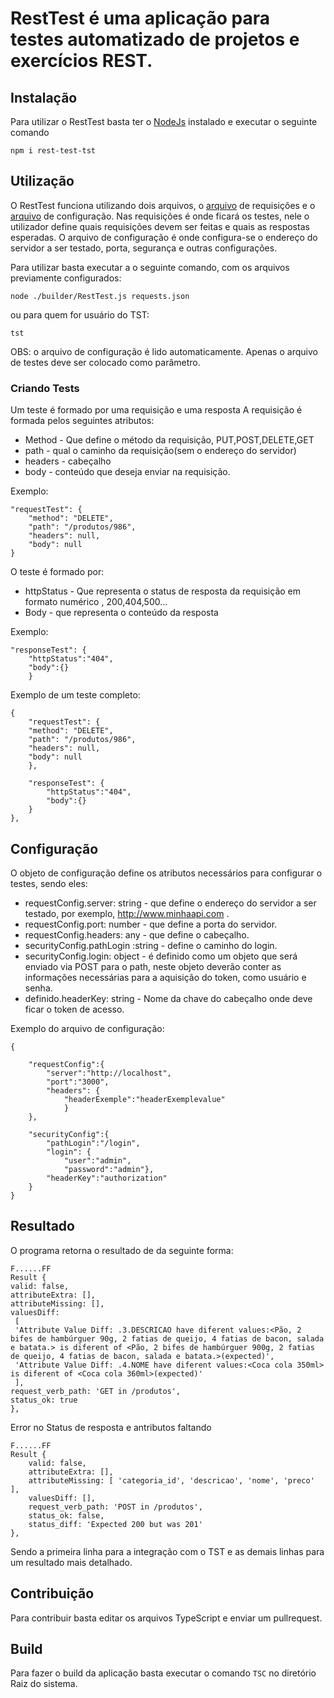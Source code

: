 

# RestTest é uma aplicação para testes automatizado de projetos e exercícios REST.



## Instalação
Para utilizar o RestTest basta ter o [NodeJs](https://nodejs.org/en/) instalado e executar o seguinte comando 

    npm i rest-test-tst

## Utilização
O RestTest funciona utilizando dois arquivos, o [arquivo](https://github.com/RaimundoHeitorMiranda/RESTest/blob/master/requests.json) de requisições e o [arquivo](https://github.com/RaimundoHeitorMiranda/RESTest/blob/master/config.json) de configuração. Nas requisições é onde ficará os testes, nele o utilizador define quais requisições devem ser feitas e quais as respostas esperadas. O arquivo de configuração é onde configura-se o endereço do servidor a ser testado, porta, segurança e outras configurações.

Para utilizar basta executar a o seguinte comando, com os arquivos previamente configurados: 

    node ./builder/RestTest.js requests.json
   ou para quem for usuário do TST:

    tst
   OBS: o arquivo de configuração é lido automaticamente. Apenas o arquivo de testes deve ser colocado como parâmetro.

### Criando Tests
Um teste é formado por uma requisição e uma resposta
A requisição é formada pelos seguintes atributos:

 - Method - Que define o método da requisição, PUT,POST,DELETE,GET
 - path - qual o caminho da requisição(sem o endereço do servidor)
 - headers - cabeçalho
 - body - conteúdo que deseja enviar na requisição.

Exemplo: 

    "requestTest": {
	    "method": "DELETE",
	    "path": "/produtos/986",
	    "headers": null,
	    "body": null    
    }

O teste é formado por:
 - httpStatus - Que representa o status de resposta da requisição  em formato numérico , 200,404,500...
- Body - que representa o conteúdo da resposta
 
 Exemplo:

    "responseTest": {
        "httpStatus":"404",
        "body":{}
        }

Exemplo de um teste completo:

    {
	    "requestTest": {
	    "method": "DELETE",
	    "path": "/produtos/986",
	    "headers": null,
	    "body": null
	    },
    
	    "responseTest": {
		    "httpStatus":"404",
		    "body":{}
	    }
    },

## Configuração
O objeto de configuração define os atributos necessários para configurar o testes, sendo eles:
- requestConfig.server: string - que define o endereço do servidor a ser testado, por exemplo, http://www.minhaapi.com .
- requestConfig.port: number - que define a porta do servidor.
- requestConfig.headers: any - que define o cabeçalho.
- securityConfig.pathLogin :string - define o caminho do login.
- securityConfig.login: object - é definido como um objeto que será enviado via POST para o path, neste objeto deverão conter as informações necessárias para a aquisição do token, como usuário e senha.
- definido.headerKey: string - Nome da chave do cabeçalho onde deve ficar o token de acesso.

Exemplo do arquivo de configuração:

    {
	
	    "requestConfig":{
		    "server":"http://localhost",
		    "port":"3000",
		    "headers": {
			    "headerExemple":"headerExemplevalue"
			    }
	    },
    
	    "securityConfig":{
		    "pathLogin":"/login",
		    "login": {
			    "user":"admin",
			    "password":"admin"},
		    "headerKey":"authorization"
	    }
    }

## Resultado
O programa retorna o resultado de da seguinte forma:

    F......FF
    Result {
    valid: false,
    attributeExtra: [],
    attributeMissing: [],
    valuesDiff:
     [ 
     'Attribute Value Diff: .3.DESCRICAO have diferent values:<Pão, 2 bifes de hambúrguer 90g, 2 fatias de queijo, 4 fatias de bacon, salada e batata.> is diferent of <Pão, 2 bifes de hambúrguer 900g, 2 fatias de queijo, 4 fatias de bacon, salada e batata.>(expected)',
     'Attribute Value Diff: .4.NOME have diferent values:<Coca cola 350ml> is diferent of <Coca cola 360ml>(expected)'
     ],
    request_verb_path: 'GET in /produtos',
    status_ok: true 
    },

Error no Status de resposta e antributos faltando
	
    F......FF
    Result {
	    valid: false,
	    attributeExtra: [],
	    attributeMissing: [ 'categoria_id', 'descricao', 'nome', 'preco' ],
	    valuesDiff: [],
	    request_verb_path: 'POST in /produtos',
	    status_ok: false,
	    status_diff: 'Expected 200 but was 201' 
    }, 
Sendo a primeira linha para a integração com o TST e as demais linhas para um resultado mais detalhado.
## Contribuição
Para contribuir basta editar os arquivos TypeScript e enviar um pullrequest.
## Build
Para fazer o build da aplicação basta executar o comando `TSC` no diretório Raiz do sistema.
